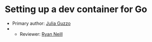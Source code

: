 # Setting up a dev container for Go

* Primary author: [Julia Guzzo](https://github.com/jkguzzo)
* * Reviewer: [Ryan Neill](https://github.com/raneill26)